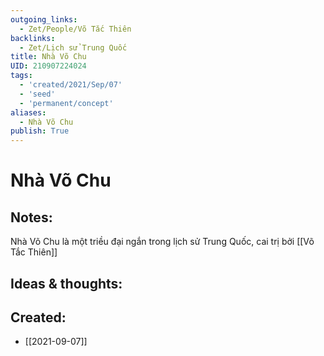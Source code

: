 ```yaml
---
outgoing_links:
  - Zet/People/Võ Tắc Thiên
backlinks:
  - Zet/Lịch sử Trung Quốc
title: Nhà Võ Chu
UID: 210907224024
tags:
  - 'created/2021/Sep/07'
  - 'seed'
  - 'permanent/concept'
aliases:
  - Nhà Võ Chu
publish: True
---
```

# Nhà Võ Chu

## Notes:
Nhà Võ Chu là một triều đại ngắn trong lịch sử Trung Quốc, cai trị bởi [[Võ Tắc Thiên]]

## Ideas & thoughts:

## Created:
- [[2021-09-07]]
